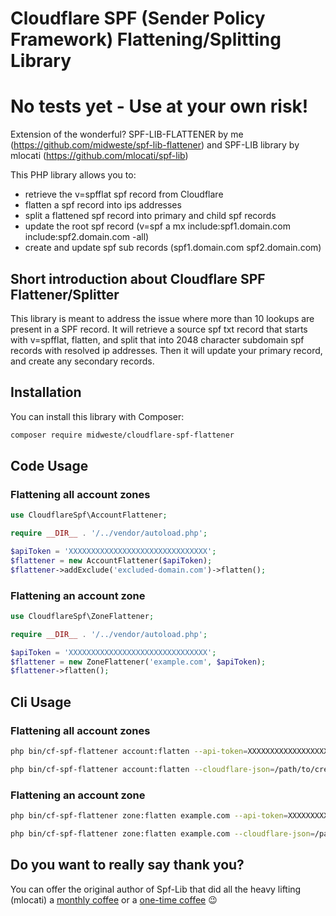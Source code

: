 # Cloudflare SPF (Sender Policy Framework) Flattening/Splitting Library

# No tests yet - Use at your own risk!

Extension of the wonderful? SPF-LIB-FLATTENER by me (https://github.com/midweste/spf-lib-flattener) and SPF-LIB library by mlocati (https://github.com/mlocati/spf-lib)

This PHP library allows you to:

- retrieve the v=spfflat spf record from Cloudflare
- flatten a spf record into ips addresses
- split a flattened spf record into primary and child spf records
- update the root spf record (v=spf a mx include:spf1.domain.com include:spf2.domain.com -all)
- create and update spf sub records (spf1.domain.com spf2.domain.com)

## Short introduction about Cloudflare SPF Flattener/Splitter

This library is meant to address the issue where more than 10 lookups are present in a SPF record. It will retrieve a source spf txt record that starts with v=spfflat, flatten, and split that into 2048 character subdomain spf records with resolved ip addresses. Then it will update your primary record, and create any secondary records.

## Installation

You can install this library with Composer:

```sh
composer require midweste/cloudflare-spf-flattener
```

## Code Usage

### Flattening all account zones

```php
use CloudflareSpf\AccountFlattener;

require __DIR__ . '/../vendor/autoload.php';

$apiToken = 'XXXXXXXXXXXXXXXXXXXXXXXXXXXXXXX';
$flattener = new AccountFlattener($apiToken);
$flattener->addExclude('excluded-domain.com')->flatten();

```

### Flattening an account zone

```php
use CloudflareSpf\ZoneFlattener;

require __DIR__ . '/../vendor/autoload.php';

$apiToken = 'XXXXXXXXXXXXXXXXXXXXXXXXXXXXXXX';
$flattener = new ZoneFlattener('example.com', $apiToken);
$flattener->flatten();

```

## Cli Usage

### Flattening all account zones

```bash
php bin/cf-spf-flattener account:flatten --api-token=XXXXXXXXXXXXXXXXXXXXXXXXXXXXXXX
```

```bash
php bin/cf-spf-flattener account:flatten --cloudflare-json=/path/to/credential/file.json
```

### Flattening an account zone

```bash
php bin/cf-spf-flattener zone:flatten example.com --api-token=XXXXXXXXXXXXXXXXXXXXXXXXXXXXXXX
```

```bash
php bin/cf-spf-flattener zone:flatten example.com --cloudflare-json=/path/to/credential/file.json
```

## Do you want to really say thank you?

You can offer the original author of Spf-Lib that did all the heavy lifting (mlocati) a [monthly coffee](https://github.com/sponsors/mlocati) or a [one-time coffee](https://paypal.me/mlocati) :wink:

